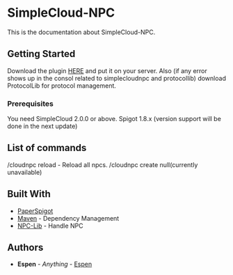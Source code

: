 # SimpleCloud-NPC

This is the documentation about SimpleCloud-NPC.

## Getting Started

Download the plugin [HERE](https://imposdev.eu/repo/org/spigotmc/simplecloudnpc/1.0.0/simplecloudnpc-1.0.0.jar) and put it on your server.
Also (if any error shows up in the consol related to simplecloudnpc and protocollib) download ProtocolLib for protocol management.

### Prerequisites

You need SimpleCloud 2.0.0 or above.
Spigot 1.8.x (version support will be done in the next update)

## List of commands

/cloudnpc reload - Reload all npcs.
/cloudnpc create <playernameOfSkinOwner> <displayName> <shouldLookAtYou> <shouldImitateYou> null(currently unavailable) <serverGroup> <useRealUUIDofPlayerSkin>

## Built With

* [PaperSpigot](https://papermc.io/downloads)
* [Maven](https://maven.apache.org/) - Dependency Management
* [NPC-Lib](https://github.com/juliarn/NPC-Lib) - Handle NPC

## Authors

* **Espen** - *Anything* - [Espen](https://github.com/EhreGetaken)
